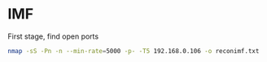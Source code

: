 # IMF

First stage, find open ports
```bash
nmap -sS -Pn -n --min-rate=5000 -p- -T5 192.168.0.106 -o reconimf.txt
```


